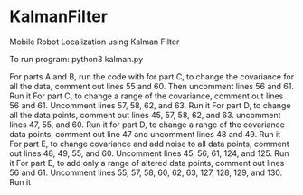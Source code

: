 # KalmanFilter
Mobile Robot Localization using Kalman Filter 

To run program:
python3 kalman.py

For parts A and B, run the code with <python3 kalman.py>
for part C, to change the covariance for all the data, comment out lines 55 and 60. Then uncomment lines 56 and 61. Run it <python3 kalman.py>
For part C, to change a range of the covariance, comment out lines 56 and 61. Uncomment lines 57, 58, 62, and 63. Run it <python3 kalman.py>
For part D, to change all the data points, comment out lines 45, 57, 58, 62, and 63. uncomment lines 47, 55, and 60.  Run it <python3 kalman.py>
for part D, to change a range of the covariance data points, comment out line 47 and uncomment lines 48 and 49.  Run it <python3 kalman.py>
For part E, to change covariance and add noise to all data points, comment out lines 48, 49, 55, and 60. Uncomment lines 45, 56, 61, 124, and 125.  Run it <python3 kalman.py>
For part E, to add only a range of altered data points, comment out lines 56 and 61. Uncomment lines 55, 57, 58, 60, 62, 63, 127, 128, 129, and 130.  Run it <python3 kalman.py>
